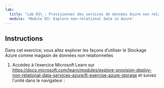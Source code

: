 ```yaml
---
lab:
  title: "Lab 03\_: Provisionner des services de données Azure non relationnelles"
  module: 'Module 03: Explore non-relational data in Azure'
---
```


## <a name="instructions"></a>Instructions
Dans cet exercice, vous allez explorer les façons d’utiliser le Stockage Azure comme magasin de données non relationnelles

1.  Accédez à l’exercice Microsoft Learn sur https://docs.microsoft.com/learn/modules/explore-provision-deploy-non-relational-data-services-azure/6-exercise-azure-storage et suivez l’unité dans le navigateur : 
